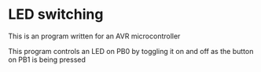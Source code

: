 # LED switching
This is an program written for an AVR microcontroller

This program controls an LED on PB0 by toggling it on and off as the button on PB1 is being pressed
